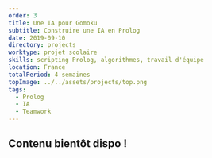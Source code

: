 ```yaml
---
order: 3
title: Une IA pour Gomoku
subtitle: Construire une IA en Prolog
date: 2019-09-10
directory: projects
worktype: projet scolaire
skills: scripting Prolog, algorithmes, travail d'équipe
location: France
totalPeriod: 4 semaines
topImage: ../../assets/projects/top.png
tags:
  - Prolog
  - IA
  - Teamwork
---
```


## Contenu bientôt dispo !